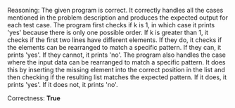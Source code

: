 Reasoning: 
The given program is correct. It correctly handles all the cases mentioned in the problem description and produces the expected output for each test case. The program first checks if k is 1, in which case it prints 'yes' because there is only one possible order. If k is greater than 1, it checks if the first two lines have different elements. If they do, it checks if the elements can be rearranged to match a specific pattern. If they can, it prints 'yes'. If they cannot, it prints 'no'. The program also handles the case where the input data can be rearranged to match a specific pattern. It does this by inserting the missing element into the correct position in the list and then checking if the resulting list matches the expected pattern. If it does, it prints 'yes'. If it does not, it prints 'no'. 

Correctness: **True**